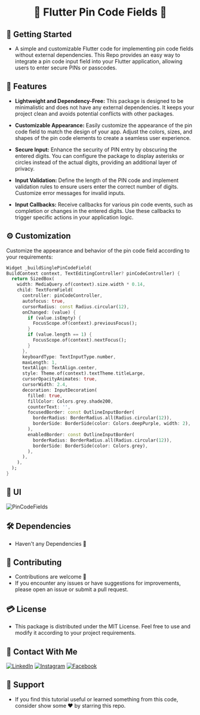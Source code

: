# <div align="center">🔢 Flutter Pin Code Fields 🔢</div>

## 🚀 Getting Started

- A simple and customizable Flutter code for implementing pin code fields without external dependencies. This Repo provides an easy way to integrate a pin code input field into your Flutter application, allowing users to enter secure PINs or passcodes.

## 🎲 Features

- **Lightweight and Dependency-Free:** This package is designed to be minimalistic and does not have any external dependencies. It keeps your project clean and avoids potential conflicts with other packages.

- **Customizable Appearance:** Easily customize the appearance of the pin code field to match the design of your app. Adjust the colors, sizes, and shapes of the pin code elements to create a seamless user experience.

- **Secure Input:** Enhance the security of PIN entry by obscuring the entered digits. You can configure the package to display asterisks or circles instead of the actual digits, providing an additional layer of privacy.

- **Input Validation:** Define the length of the PIN code and implement validation rules to ensure users enter the correct number of digits. Customize error messages for invalid inputs.

- **Input Callbacks:** Receive callbacks for various pin code events, such as completion or changes in the entered digits. Use these callbacks to trigger specific actions in your application logic.

## ⚙️ Customization

Customize the appearance and behavior of the pin code field according to your requirements:

```dart
Widget _buildSinglePinCodeField(
BuildContext context, TextEditingController? pinCodeController) {
  return SizedBox(
    width: MediaQuery.of(context).size.width * 0.14,
    child: TextFormField(
      controller: pinCodeController,
      autofocus: true,
      cursorRadius: const Radius.circular(12),
      onChanged: (value) {
        if (value.isEmpty) {
          FocusScope.of(context).previousFocus();
        }
        if (value.length == 1) {
          FocusScope.of(context).nextFocus();
        }
      },
      keyboardType: TextInputType.number,
      maxLength: 1,
      textAlign: TextAlign.center,
      style: Theme.of(context).textTheme.titleLarge,
      cursorOpacityAnimates: true,
      cursorWidth: 2.4,
      decoration: InputDecoration(
        filled: true,
        fillColor: Colors.grey.shade200,
        counterText: '',
        focusedBorder: const OutlineInputBorder(
          borderRadius: BorderRadius.all(Radius.circular(12)),
          borderSide: BorderSide(color: Colors.deepPurple, width: 2),
        ),
        enabledBorder: const OutlineInputBorder(
          borderRadius: BorderRadius.all(Radius.circular(12)),
          borderSide: BorderSide(color: Colors.grey),
        ),
      ),
    ),
  );
}
```

## 📱 UI

![PinCodeFields](https://github.com/Shalaby-VBS/Flutter_Pin_Code_Fields/assets/149938388/7344196f-f6b9-4e58-8456-fb820ebb19b4)

## 🛠 Dependencies

- Haven't any Dependencies 🚫

## 🚨 Contributing

- Contributions are welcome 💜
- If you encounter any issues or have suggestions for improvements, please open an issue or submit a pull request.

## 💳 License

- This package is distributed under the MIT License. Feel free to use and modify it according to your project requirements.

## 🤝 Contact With Me

<div align="left">
  
[![LinkedIn](https://img.shields.io/badge/LinkedIn-0077B5?style=for-the-badge&logo=linkedin&logoColor=white)](https://www.linkedin.com/in/ahmed-shalaby-21196521b/) 
[![Instagram](https://img.shields.io/badge/Instagram-E4405F?style=for-the-badge&logo=instagram&logoColor=white)](https://www.instagram.com/sh4l4by/)
[![Facebook](https://img.shields.io/badge/Facebook-0077B5?style=for-the-badge&logo=facebook&logoColor=white)](https://www.facebook.com/profile.php?id=100093012790432&mibextid=hIlR13)

</div>

## 💖 Support

- If you find this tutorial useful or learned something from this code, consider show some ❤️ by starring this repo.
